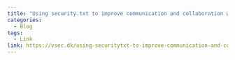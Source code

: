 ```yaml
---
title: "Using security.txt to improve communication and collaboration with the infosec community (VSec Article)"
categories:
  - Blog
tags:
  - Link
link: https://vsec.dk/using-securitytxt-to-improve-communication-and-collaboration/
---
```

